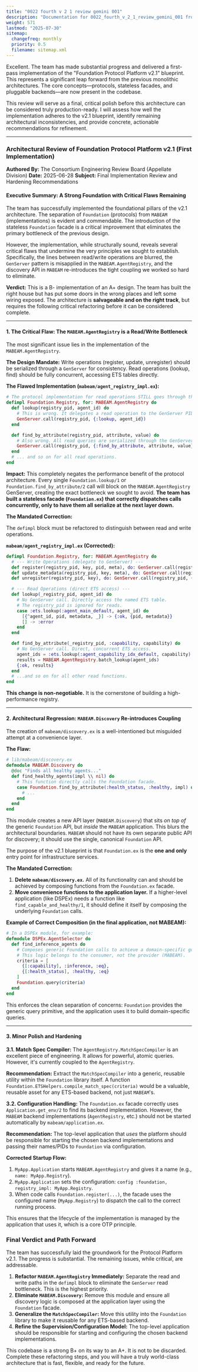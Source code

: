 ```yaml
---
title: "0022 fourth v 2 1 review gemini 001"
description: "Documentation for 0022_fourth_v_2_1_review_gemini_001 from the Foundation repository."
weight: 571
lastmod: "2025-07-30"
sitemap:
  changefreq: monthly
  priority: 0.5
  filename: sitemap.xml
---
```


Excellent. The team has made substantial progress and delivered a first-pass implementation of the "Foundation Protocol Platform v2.1" blueprint. This represents a significant leap forward from the previous monolithic architectures. The core concepts—protocols, stateless facades, and pluggable backends—are now present in the codebase.

This review will serve as a final, critical polish before this architecture can be considered truly production-ready. I will assess how well the implementation adheres to the v2.1 blueprint, identify remaining architectural inconsistencies, and provide concrete, actionable recommendations for refinement.

---

### **Architectural Review of Foundation Protocol Platform v2.1 (First Implementation)**

**Authored By:** The Consortium Engineering Review Board (Appellate Division)
**Date:** 2025-06-28
**Subject:** Final Implementation Review and Hardening Recommendations

#### **Executive Summary: A Strong Foundation with Critical Flaws Remaining**

The team has successfully implemented the foundational pillars of the v2.1 architecture. The separation of `Foundation` (protocols) from `MABEAM` (implementations) is evident and commendable. The introduction of the stateless `Foundation` facade is a critical improvement that eliminates the primary bottleneck of the previous design.

However, the implementation, while structurally sound, reveals several critical flaws that undermine the very principles we sought to establish. Specifically, the lines between read/write operations are blurred, the `GenServer` pattern is misapplied in the `MABEAM.AgentRegistry`, and the discovery API in `MABEAM` re-introduces the tight coupling we worked so hard to eliminate.

**Verdict:** This is a B- implementation of an A+ design. The team has built the right house but has put some doors in the wrong places and left some wiring exposed. The architecture is **salvageable and on the right track**, but requires the following critical refactoring before it can be considered complete.

---

#### **1. The Critical Flaw: The `MABEAM.AgentRegistry` is a Read/Write Bottleneck**

The most significant issue lies in the implementation of the `MABEAM.AgentRegistry`.

**The Design Mandate:** Write operations (register, update, unregister) should be serialized through a `GenServer` for consistency. Read operations (lookup, find) should be fully concurrent, accessing ETS tables directly.

**The Flawed Implementation (`mabeam/agent_registry_impl.ex`):**
```elixir
# The protocol implementation for read operations STILL goes through the GenServer
defimpl Foundation.Registry, for: MABEAM.AgentRegistry do
  def lookup(registry_pid, agent_id) do
    # This is wrong. It delegates a read operation to the GenServer PID.
    GenServer.call(registry_pid, {:lookup, agent_id})
  end

  def find_by_attribute(registry_pid, attribute, value) do
    # Also wrong. All read queries are serialized through the GenServer.
    GenServer.call(registry_pid, {:find_by_attribute, attribute, value})
  end
  # ... and so on for all read operations.
end
```

**Impact:**
This completely negates the performance benefit of the protocol architecture. Every single `Foundation.lookup/1` or `Foundation.find_by_attribute/2` call will block on the `MABEAM.AgentRegistry` GenServer, creating the exact bottleneck we sought to avoid. **The team has built a stateless facade (`Foundation.ex`) that correctly dispatches calls concurrently, only to have them all serialize at the next layer down.**

**The Mandated Correction:**

The `defimpl` block must be refactored to distinguish between read and write operations.

**`mabeam/agent_registry_impl.ex` (Corrected):**
```elixir
defimpl Foundation.Registry, for: MABEAM.AgentRegistry do
  # --- Write Operations (delegate to GenServer) ---
  def register(registry_pid, key, pid, meta), do: GenServer.call(registry_pid, {:register, key, pid, meta})
  def update_metadata(registry_pid, key, meta), do: GenServer.call(registry_pid, {:update_metadata, key, meta})
  def unregister(registry_pid, key), do: GenServer.call(registry_pid, {:unregister, key})

  # --- Read Operations (direct ETS access) ---
  def lookup(_registry_pid, agent_id) do
    # No GenServer call. Directly access the named ETS table.
    # The registry_pid is ignored for reads.
    case :ets.lookup(:agent_main_default, agent_id) do
      [{^agent_id, pid, metadata, _}] -> {:ok, {pid, metadata}}
      [] -> :error
    end
  end

  def find_by_attribute(_registry_pid, :capability, capability) do
    # No GenServer call. Direct, concurrent ETS access.
    agent_ids = :ets.lookup(:agent_capability_idx_default, capability) |> Enum.map(&elem(&1, 1))
    results = MABEAM.AgentRegistry.batch_lookup(agent_ids)
    {:ok, results}
  end
  # ...and so on for all other read functions.
end
```
**This change is non-negotiable.** It is the cornerstone of building a high-performance registry.

---

#### **2. Architectural Regression: `MABEAM.Discovery` Re-introduces Coupling**

The creation of `mabeam/discovery.ex` is a well-intentioned but misguided attempt at a convenience layer.

**The Flaw:**
```elixir
# lib/mabeam/discovery.ex
defmodule MABEAM.Discovery do
  @doc "Finds all healthy agents..."
  def find_healthy_agents(impl \\ nil) do
    # This function directly calls the Foundation facade.
    case Foundation.find_by_attribute(:health_status, :healthy, impl) do
      # ...
    end
  end
end
```
This module creates a new API layer (`MABEAM.Discovery`) that sits *on top of* the generic `Foundation` API, but *inside* the `MABEAM` application. This blurs the architectural boundaries. `MABEAM` should not have its own separate public API for discovery; it should use the single, canonical `Foundation` API.

The purpose of the v2.1 blueprint is that `Foundation.ex` is the **one and only** entry point for infrastructure services.

**The Mandated Correction:**

1.  **Delete `mabeam/discovery.ex`.** All of its functionality can and should be achieved by composing functions from the `Foundation.ex` facade.
2.  **Move convenience functions to the application layer.** If a higher-level application (like DSPEx) needs a function like `find_capable_and_healthy/1`, it should define it itself by composing the underlying `Foundation` calls.

**Example of Correct Composition (in the final application, not MABEAM):**
```elixir
# In a DSPEx module, for example:
defmodule DSPEx.AgentSelector do
  def find_inference_agents do
    # Composes generic Foundation calls to achieve a domain-specific goal.
    # This logic belongs to the consumer, not the provider (MABEAM).
    criteria = [
      {[:capability], :inference, :eq},
      {[:health_status], :healthy, :eq}
    ]
    Foundation.query(criteria)
  end
end
```
This enforces the clean separation of concerns: `Foundation` provides the generic query primitive, and the application uses it to build domain-specific queries.

---

#### **3. Minor Polish and Hardening**

**3.1. Match Spec Compiler:**
The `AgentRegistry.MatchSpecCompiler` is an excellent piece of engineering. It allows for powerful, atomic queries. However, it's currently coupled to the `AgentRegistry`.

**Recommendation:**
Extract the `MatchSpecCompiler` into a generic, reusable utility within the `Foundation` library itself. A function `Foundation.ETSHelpers.compile_match_spec(criteria)` would be a valuable, reusable asset for any ETS-based backend, not just `MABEAM`'s.

**3.2. Configuration Handling:**
The `Foundation.ex` facade correctly uses `Application.get_env/2` to find its backend implementation. However, the `MABEAM` backend implementations (`AgentRegistry`, etc.) should not be started automatically by `mabeam/application.ex`.

**Recommendation:**
The top-level application that *uses* the platform should be responsible for starting the chosen backend implementations and passing their names/PIDs to `Foundation` via configuration.

**Corrected Startup Flow:**
1.  `MyApp.Application` starts `MABEAM.AgentRegistry` and gives it a name (e.g., `name: MyApp.Registry`).
2.  `MyApp.Application` sets the configuration: `config :foundation, registry_impl: MyApp.Registry`.
3.  When code calls `Foundation.register(...)`, the facade uses the configured name (`MyApp.Registry`) to dispatch the call to the correct running process.

This ensures that the lifecycle of the implementation is managed by the application that uses it, which is a core OTP principle.

### **Final Verdict and Path Forward**

The team has successfully laid the groundwork for the Protocol Platform v2.1. The progress is substantial. The remaining issues, while critical, are addressable.

1.  **Refactor `MABEAM.AgentRegistry` Immediately:** Separate the read and write paths in the `defimpl` block to eliminate the `GenServer` read bottleneck. This is the highest priority.
2.  **Eliminate `MABEAM.Discovery`:** Remove this module and ensure all discovery logic is composed at the application layer using the `Foundation` facade.
3.  **Generalize the `MatchSpecCompiler`:** Move this utility into the `Foundation` library to make it reusable for any ETS-based backend.
4.  **Refine the Supervision/Configuration Model:** The top-level application should be responsible for starting and configuring the chosen backend implementations.

This codebase is a strong B+ on its way to an A+. It is not to be discarded. Complete these refactoring steps, and you will have a truly world-class architecture that is fast, flexible, and ready for the future.